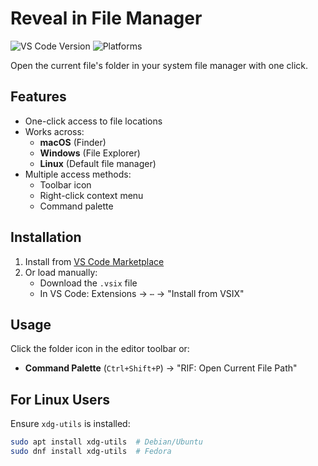# Reveal in File Manager

![VS Code Version](https://img.shields.io/badge/VS%20Code-%3E%3D1.99.0-blue)
![Platforms](https://img.shields.io/badge/platform-macOS%20|%20Windows%20|%20Linux-lightgrey)

Open the current file's folder in your system file manager with one click.

## Features
- One-click access to file locations
- Works across:
  - **macOS** (Finder)
  - **Windows** (File Explorer)
  - **Linux** (Default file manager)
- Multiple access methods:
  - Toolbar icon
  - Right-click context menu
  - Command palette

## Installation
1. Install from [VS Code Marketplace](https://marketplace.visualstudio.com/items?itemName=wtk49.reveal-in-finder)
2. Or load manually:
   - Download the `.vsix` file
   - In VS Code: Extensions → `⋯` → "Install from VSIX"

## Usage
Click the folder icon in the editor toolbar or:
- **Command Palette** (`Ctrl+Shift+P`) → "RIF: Open Current File Path"

## For Linux Users
Ensure `xdg-utils` is installed:
```bash
sudo apt install xdg-utils  # Debian/Ubuntu
sudo dnf install xdg-utils  # Fedora